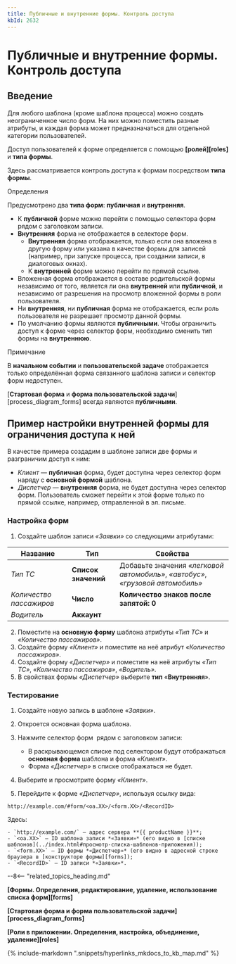 ```yaml
---
title: Публичные и внутренние формы. Контроль доступа
kbId: 2632
---
```


# Публичные и внутренние формы. Контроль доступа

## Введение

Для любого шаблона (кроме шаблона процесса) можно создать неограниченное число форм. На них можно поместить разные атрибуты, и каждая форма может предназначаться для отдельной категории пользователей.

Доступ пользователей к форме определяется с помощью **[ролей][roles]** и **типа формы**.

Здесь рассматривается контроль доступа к формам посредством **типа формы**.

Определения

Предусмотрено два **типа форм**: **публичная** и **внутренняя**.

- К **публичной** форме можно перейти с помощью селектора форм *‌* рядом с заголовком записи.
- **Внутренняя** форма не отображается в селекторе форм.
    - **Внутренняя** форма отображается, только если она вложена в другую форму или указана в качестве формы для записей (например, при запуске процесса, при создании записи, в диалоговых окнах).
    - К **внутренней** форме можно перейти по прямой ссылке.
- Вложенная форма отображается в составе родительской формы независимо от того, является ли она **внутренней** или **публичной**, и независимо от разрешения на просмотр вложенной формы в роли пользователя.
- Ни **внутренняя**, ни **публичная** форма не отображается, если роль пользователя не разрешает просмотр данной формы.
- По умолчанию формы являются **публичными**. Чтобы ограничить доступ к форме через селектор форм, необходимо сменить тип формы на **внутреннюю**.

Примечание

В **начальном событии** и **пользовательской задаче** отображается только определённая форма связанного шаблона записи и селектор форм недоступен.

[**Стартовая форма** и **форма пользовательской задачи**][process_diagram_forms] всегда являются **публичными**.

## Пример настройки внутренней формы для ограничения доступа к ней

В качестве примера создадим в шаблоне записи две формы и разграничим доступ к ним:

- *Клиент* — **публичная** форма, будет доступна через селектор форм *‌* наряду с **основной формой** шаблона.
- *Диспетчер* — **внутренняя** форма, не будет доступна через селектор форм. Пользователь сможет перейти к этой форме только по прямой ссылке, например, отправленной в эл. письме.

### Настройка форм

1. Создайте шаблон записи *«Заявки»* со следующими атрибутами:

| Название | Тип | Свойства |
| --- | --- | --- |
| *Тип ТС* | **Список значений** | Добавьте значения *«легковой автомобиль»*, *«автобус»*, *«грузовой автомобиль»* |
| *Количество пассажиров* | **Число** | **Количество знаков после запятой: 0** |
| *Водитель* | **Аккаунт** |  |
2. Поместите на **основную форму** шаблона атрибуты *«Тип ТС»* и *«Количество пассажиров»*.
3. Создайте форму *«Клиент»* и поместите на неё атрибут *«Количество пассажиров»*.
4. Создайте форму *«Диспетчер»* и поместите на неё атрибуты *«Тип ТС»*, *«Количество пассажиров»*, *«Водитель»*.
5. В свойствах формы *«Диспетчер»* выберите **тип** «**Внутренняя**».

### Тестирование

1. Создайте новую запись в шаблоне *«Заявки»*.
2. Откроется основная форма шаблона.
3. Нажмите селектор форм *‌* рядом с заголовком записи:

    - В раскрывающемся списке под селектором будут отображаться **основная форма** шаблона и форма *«Клиент»*.
    - Форма *«Диспетчер»* в списке отображаться не будет.
4. Выберите и просмотрите форму *«Клиент»*.
5. Перейдите к форме *«Диспетчер»*, используя ссылку вида:

```
http://example.com/#form/<oa.XX>/<form.XX>/<RecordID>
```

Здесь:

    - `http://example.com/` — адрес сервера **{{ productName }}**;
    - `<oa.XX>` — ID шаблона записи *«Заявки»* (его видно в [списке шаблонов](../index.html#просмотр-списка-шаблонов-приложения));
    - `<form.XX>` — ID формы *«Диспетчер»* (его видно в адресной строке браузера в [конструкторе формы][forms]);
    - `<RecordID>` — ID записи *«Заявки»*.

--8<-- "related_topics_heading.md"

**[Формы. Определения, редактирование, удаление, использование списка форм][forms]**

**[Стартовая форма и форма пользовательской задачи][process_diagram_forms]**

**[Роли в приложении. Определения, настройка, объединение, удаление][roles]**

{% include-markdown ".snippets/hyperlinks_mkdocs_to_kb_map.md" %}
